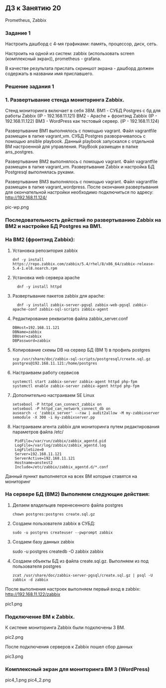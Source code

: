 ## ДЗ к Занятию 20
 
Prometheus, Zabbix 

### Задание 1

Настроить дашборд с 4-мя графиками: память, процессор, диск, сеть.

Настроить на одной из систем: zabbix (использовать screen (комплексный экран)), prometheus - grafana.

В качестве результата прислать скриншот экрана - дашборд должен содержать в названии имя приславшего.

### Решение задания 1

### 1. Развертывание стенда мониторинга Zabbix.
Стенд мониторинга включает в себя 3ВМ. 
 BM1 - СУБД Postgres c бд для работы Zabbix (IP - 192.168.11.121)
 ВМ2 - Apache + фронтэнд Zabbix (IP - 192.168.11.122)
 BM3 - WordPress как тестовый сервер. (IP - 192.168.11.124)
 
 Развертывание ВМ1 выполнялось с помощью vagrant. Файл vagrantfile размещен в папке vagrant_vm. 
 СУБД Postgres разворачивалось с помощью ansible playbook. Данный playbook запускался с отдельной ВМ настроенной для управления. PlayBook размещен в папке ans_postgres. 
 
 Развертывание ВМ2 выполнялось с помощью vagrant. Файл vagrantfile размещен в папке vagrant_vm.
 Развертывание Zabbix и настройка БД Postgresql выполнялась руками.
 
 Развертывание ВМ3 выполнялось с помощью vagrant.  Файл vagrantfile размещен в папке vagrant_wordpress. После окончания развертывания для окончательной настройки необходимо подключиться по адресу: http://192.168.11.124/
 
 pic-wp.png
  
 ### Последовательность действий по развертыванию Zabbix на ВМ2 и настройке БД Postgres на ВМ1.
 
 ### На ВМ2 (фронтэнд Zabbix):
 1. Установка репозитория zabbix
   
        dnf -y install https://repo.zabbix.com/zabbix/5.4/rhel/8/x86_64/zabbix-release-5.4-1.el8.noarch.rpm  
    
 2. Установка web ceрвера apache
 
	      dnf -y install httpd
 3. Развертывание пакетов zabbix для apache:
 
	      dnf -y install zabbix-server-pgsql zabbix-web-pgsql zabbix-apache-conf zabbix-sql-scripts zabbix-agent

 4. Редактирование реквизитов файла zabbix_server.conf

        DBHost=192.168.11.121
        DBName=zabbix
        DBUser=zabbix
        DBPassword=zabbix

5. Копирование схемы DB на сервер БД (ВМ 1) в профиль postgres

       scp /usr/share/doc/zabbix-sql-scripts/postgresql/create.sql.gz postgres@192.168.11.121:/home/postgres
     
 6. Настраиваем работу сервисов
 
        systemctl start zabbix-server zabbix-agent httpd php-fpm
        systemctl enable zabbix-server zabbix-agent httpd php-fpm

7. Дополнительно настраиваем SE Linux

       setsebool -P httpd_can_connect_zabbix on
       setsebool -P httpd_can_network_connect_db on
       ausearch -c 'zabbix_server' --raw | audit2allow -M my-zabbixserver
       semodule -X 300 -i my-zabbixserver.pp
       
8. Настраиваем агента zabbix для мониторинга путем редактирования параметров файла /etc/

        PidFile=/var/run/zabbix/zabbix_agentd.pid
        LogFile=/var/log/zabbix/zabbix_agentd.log
        LogFileSize=0
        Server=192.168.11.121
        ServerActive=192.168.11.121
        Hostname=anstest2
        Include=/etc/zabbix/zabbix_agentd.d/*.conf
  
  Данный пуннкт выполняется на всех ВМ которые ставятся на мониторинг
  

### На сервере БД (ВМ2) Выполняем следующие действия:
	
1. Делаем владельцев перенесенного файла postgres

       chown postgres:postgres create.sql.gz

2. Создаем пользователя zabbix в СУБД:
     
       sudo -u postgres createuser --pwprompt zabbix

3. Создаем базу данных zabbix 

   	sudo -u postgres createdb -O zabbix zabbix
	
 4. Создаем объекты БД из файла create.sql.gz. Выполняем из под пользователя postgres
	
        zcat /usr/share/doc/zabbix-server-pgsql/create.sql.gz | psql -U zabbix -d zabbix
         
После выполнения настроек выполняем первый вход в zabbix: http://192.168.11.122/zabbix

pic1.png

### Подключение ВМ к Zabbix.
К системе мониторинга Zabbix были подключены 3 ВМ.

pic2.png

После подключения серверов к Zabbix пошел сбор данных

pic3.png

### Комплексный экран для мониторинга ВМ 3 (WordPress)
pic4_1.png
pic4_2.png








 



